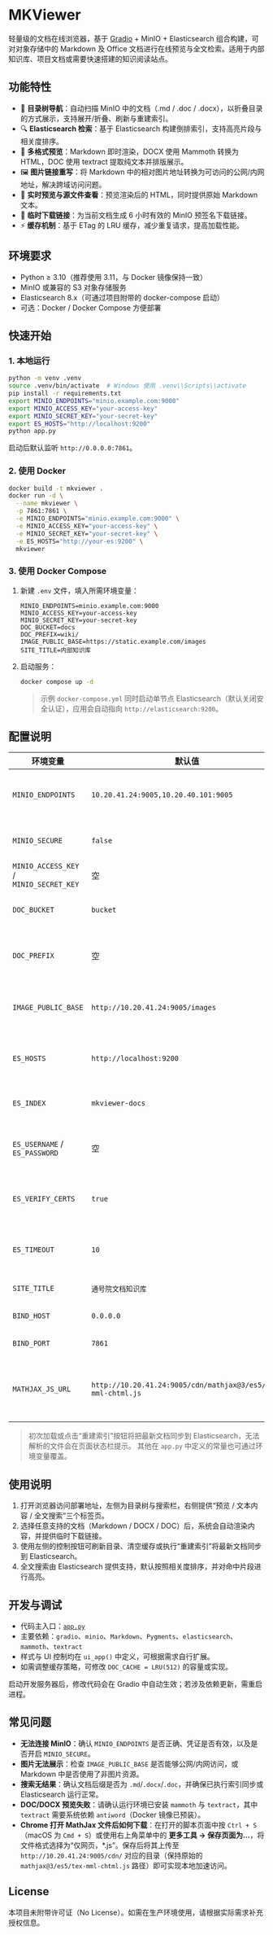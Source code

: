 # MKViewer

轻量级的文档在线浏览器，基于 [Gradio](https://www.gradio.app/) + MinIO + Elasticsearch 组合构建，可对对象存储中的 Markdown 及 Office 文档进行在线预览与全文检索。适用于内部知识库、项目文档或需要快速搭建的知识阅读站点。

## 功能特性

- 📁 **目录树导航**：自动扫描 MinIO 中的文档（.md / .doc / .docx），以折叠目录的方式展示，支持展开/折叠、刷新与重建索引。
- 🔍 **Elasticsearch 检索**：基于 Elasticsearch 构建倒排索引，支持高亮片段与相关度排序。
- 📄 **多格式预览**：Markdown 即时渲染，DOCX 使用 Mammoth 转换为 HTML，DOC 使用 textract 提取纯文本并排版展示。
- 🖼️ **图片链接重写**：将 Markdown 中的相对图片地址转换为可访问的公网/内网地址，解决跨域访问问题。
- 📝 **实时预览与源文件查看**：预览渲染后的 HTML，同时提供原始 Markdown 文本。
- 🔗 **临时下载链接**：为当前文档生成 6 小时有效的 MinIO 预签名下载链接。
- ⚡ **缓存机制**：基于 ETag 的 LRU 缓存，减少重复请求，提高加载性能。

## 环境要求

- Python ≥ 3.10（推荐使用 3.11，与 Docker 镜像保持一致）
- MinIO 或兼容的 S3 对象存储服务
- Elasticsearch 8.x（可通过项目附带的 docker-compose 启动）
- 可选：Docker / Docker Compose 方便部署

## 快速开始

### 1. 本地运行

```bash
python -m venv .venv
source .venv/bin/activate  # Windows 使用 .venv\\Scripts\\activate
pip install -r requirements.txt
export MINIO_ENDPOINTS="minio.example.com:9000"
export MINIO_ACCESS_KEY="your-access-key"
export MINIO_SECRET_KEY="your-secret-key"
export ES_HOSTS="http://localhost:9200"
python app.py
```

启动后默认监听 `http://0.0.0.0:7861`。

### 2. 使用 Docker

```bash
docker build -t mkviewer .
docker run -d \
  --name mkviewer \
  -p 7861:7861 \
  -e MINIO_ENDPOINTS="minio.example.com:9000" \
  -e MINIO_ACCESS_KEY="your-access-key" \
  -e MINIO_SECRET_KEY="your-secret-key" \
  -e ES_HOSTS="http://your-es:9200" \
  mkviewer
```

### 3. 使用 Docker Compose

1. 新建 `.env` 文件，填入所需环境变量：

   ```env
   MINIO_ENDPOINTS=minio.example.com:9000
   MINIO_ACCESS_KEY=your-access-key
   MINIO_SECRET_KEY=your-secret-key
   DOC_BUCKET=docs
   DOC_PREFIX=wiki/
   IMAGE_PUBLIC_BASE=https://static.example.com/images
   SITE_TITLE=内部知识库
   ```

2. 启动服务：

   ```bash
   docker compose up -d
   ```

   > 示例 `docker-compose.yml` 同时启动单节点 Elasticsearch（默认关闭安全认证），应用会自动指向 `http://elasticsearch:9200`。

## 配置说明

| 环境变量 | 默认值 | 说明 |
| -------- | ------ | ---- |
| `MINIO_ENDPOINTS` | `10.20.41.24:9005,10.20.40.101:9005` | MinIO 集群节点列表，多个节点用逗号分隔。 |
| `MINIO_SECURE` | `false` | 是否使用 HTTPS 连接 MinIO。 |
| `MINIO_ACCESS_KEY` / `MINIO_SECRET_KEY` | 空 | MinIO 访问凭证。 |
| `DOC_BUCKET` | `bucket` | 存放 Markdown 文档的桶名称。 |
| `DOC_PREFIX` | 空 | 文档所在的路径前缀，可用于限定子目录。 |
| `IMAGE_PUBLIC_BASE` | `http://10.20.41.24:9005/images` | 用于重写 Markdown 图片链接的公共访问地址。 |
| `ES_HOSTS` | `http://localhost:9200` | Elasticsearch 节点列表，多个节点用逗号分隔。 |
| `ES_INDEX` | `mkviewer-docs` | 全文索引名称，可自定义。 |
| `ES_USERNAME` / `ES_PASSWORD` | 空 | 访问 Elasticsearch 所需的 Basic Auth 凭证。 |
| `ES_VERIFY_CERTS` | `true` | 是否校验证书（HTTPS 环境建议保持 `true`）。 |
| `ES_TIMEOUT` | `10` | 与 Elasticsearch 通信的超时时间（秒）。 |
| `SITE_TITLE` | `通号院文档知识库` | 页面标题及顶部提示信息。 |
| `BIND_HOST` | `0.0.0.0` | 服务绑定的主机地址。 |
| `BIND_PORT` | `7861` | 服务监听端口。 |
| `MATHJAX_JS_URL` | `http://10.20.41.24:9005/cdn/mathjax@3/es5/tex-mml-chtml.js` | 数学公式渲染脚本地址，可切换为内网镜像以提升首屏渲染稳定性。 |

> 初次加载或点击“重建索引”按钮将把最新文档同步到 Elasticsearch，无法解析的文件会在页面状态栏提示。
> 其他在 `app.py` 中定义的常量也可通过环境变量覆盖。

## 使用说明

1. 打开浏览器访问部署地址，左侧为目录树与搜索栏，右侧提供“预览 / 文本内容 / 全文搜索”三个标签页。
2. 选择任意支持的文档（Markdown / DOCX / DOC）后，系统会自动渲染内容，并提供临时下载链接。
3. 使用左侧的控制按钮可刷新目录、清空缓存或执行“重建索引”将最新文档同步到 Elasticsearch。
4. 全文搜索由 Elasticsearch 提供支持，默认按照相关度排序，并对命中片段进行高亮。

## 开发与调试

- 代码主入口：[`app.py`](app.py)
- 主要依赖：`gradio`、`minio`、`Markdown`、`Pygments`、`elasticsearch`、`mammoth`、`textract`
- 样式与 UI 控制均在 `ui_app()` 中定义，可根据需求自行扩展。
- 如需调整缓存策略，可修改 `DOC_CACHE = LRU(512)` 的容量或实现。

启动开发服务器后，修改代码会在 Gradio 中自动生效；若涉及依赖更新，需重启进程。

## 常见问题

- **无法连接 MinIO**：确认 `MINIO_ENDPOINTS` 是否正确、凭证是否有效，以及是否开启 `MINIO_SECURE`。
- **图片无法展示**：检查 `IMAGE_PUBLIC_BASE` 是否能够公网/内网访问，或 Markdown 中是否使用了非图片资源。
- **搜索无结果**：确认文档后缀是否为 `.md`/`.docx`/`.doc`，并确保已执行索引同步或 Elasticsearch 运行正常。
- **DOC/DOCX 预览失败**：请确认运行环境已安装 `mammoth` 与 `textract`，其中 `textract` 需要系统依赖 `antiword`（Docker 镜像已预装）。
- **Chrome 打开 MathJax 文件后如何下载**：在打开的脚本页面中按 `Ctrl + S`（macOS 为 `Cmd + S`）或使用右上角菜单中的 **更多工具 → 保存页面为…**，将文件格式选择为“仅网页，*.js”。保存后将其上传至 `http://10.20.41.24:9005/cdn/` 对应的目录（保持原始的 `mathjax@3/es5/tex-mml-chtml.js` 路径）即可实现本地加速访问。

## License

本项目未附带许可证（No License）。如需在生产环境使用，请根据实际需求补充授权信息。
